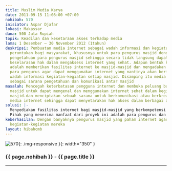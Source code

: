 ```yaml
---
title: Muslim Media Karya
date: 2011-09-15 11:08:00 +07:00
nohibah: 570
inisiator: Aspar Djafar
lokasi: Makassar
dana: 500 Juta Rupiah
topik: Keadilan dan kesetaraan akses terhadap media
lama: 1 Desember – 30 November 2012 (1tahun)
deskripsi: Pembuatan media internet sebagai wadah informasi dan kegiatan yang kami
  peruntukan bagi masyarakat, khususnya untuk para pengurus masjid dengan tujuan memajukan
  pengetahuan para pengurus masjid sehingga secara tidak langsung dapat menciptakan
  keselarasan hak dalam mengaksess internet yang sehat. Adapun bentuk kegiatan kami
  adalah memberikan fasilitas internet ke masjid-masjid dan mengadakan pelatihan kepada
  para pengurus agar dapat menggunakan internet yang nantinya akan berfungsi sebagai
  wadah informasi kegiatan-kegiatan setiap masjid. Disamping itu media ini akan berfungsi
  sebagai sarana pengetahuan dan komunikasi antar masjid
masalah: Mencegah keterbatasan pengguna internet dan membuka peluang bagi para pengurus
  masjid untuk dapat mengenal dan menggunakan internet sehat dalam kegiatan-kegiatan
  masjid.dan menciptakan sebuah sarana untuk berkomunikasi atau berkreatifitas dalam
  media internet sehingga dapat menyetarakan hak akses dalam berbagai aspek masyarakat
solusi: |-
  Menyediakan fasilitas internet bagi masjid-masjid yang berkompetensi (mempunyai pengurus masjid yang aktif) dan membuat website sebagai media komunikasi bagi mereka untuk dapat bertukar informasi dan mempromosikan even yang akan mereka adakan agar dapat membantu dan memudahkan bagi para pengurus masjid.memberi pelatihan untuk menggunakan internet yang sehat. Menjadikan pengurus masjid yang paham akan teknologi.
  Pihak yang menerima manfaat dari proyek ini adalah para pengurus dan santri di 20 masjid makassar dan akan bertambah seiring berjalannya program ini
keberhasilan: Dengan banyaknya pengurus masjid yang paham internet agar dapat mempublikasikan
  kegiatan-kegiatan mereka
layout: hibahcmb
---
```


![570](/static/img/hibahcmb/570.png){: .img-responsive }{: width="350" }

### {{ page.nohibah }} - {{ page.title }}

---
